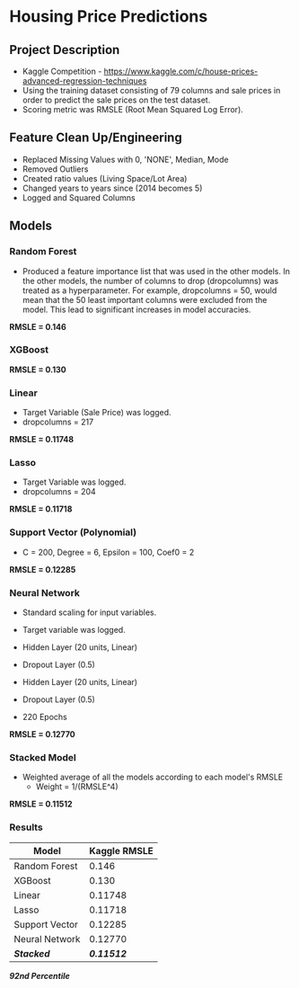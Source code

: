 # Housing Price Predictions

## Project Description
- Kaggle Competition - https://www.kaggle.com/c/house-prices-advanced-regression-techniques
- Using the training dataset consisting of 79 columns and sale prices in order to predict the sale prices on the test dataset.
- Scoring metric was RMSLE (Root Mean Squared Log Error).

## Feature Clean Up/Engineering
- Replaced Missing Values with 0, 'NONE', Median, Mode
- Removed Outliers
- Created ratio values (Living Space/Lot Area)
- Changed years to years since (2014 becomes 5)
- Logged and Squared Columns

## Models
### Random Forest
- Produced a feature importance list that was used in the other models. In the other models, the number of columns to drop (dropcolumns) was treated as a hyperparameter. For example, dropcolumns = 50, would mean that the 50 least important columns were excluded from the model. This lead to significant increases in model accuracies.

**RMSLE = 0.146**

### XGBoost
**RMSLE = 0.130**

### Linear 
- Target Variable (Sale Price) was logged.
- dropcolumns = 217

**RMSLE = 0.11748**

### Lasso
- Target Variable was logged.
- dropcolumns = 204

**RMSLE = 0.11718**

### Support Vector (Polynomial)
- C = 200, Degree = 6, Epsilon = 100, Coef0 = 2

**RMSLE = 0.12285**

### Neural Network
- Standard scaling for input variables.
- Target variable was logged.

- Hidden Layer (20 units, Linear)
- Dropout Layer (0.5)
- Hidden Layer (20 units, Linear)
- Dropout Layer (0.5)
- 220 Epochs

**RMSLE = 0.12770**

### Stacked Model
- Weighted average of all the models according to each model's RMSLE
  - Weight = 1/(RMSLE^4)

**RMSLE = 0.11512**

### Results
Model | Kaggle RMSLE
--- | ---
Random Forest | 0.146
XGBoost | 0.130
Linear | 0.11748
Lasso | 0.11718
Support Vector | 0.12285
Neural Network | 0.12770
**_Stacked_** | **_0.11512_** |

**_92nd Percentile_**

